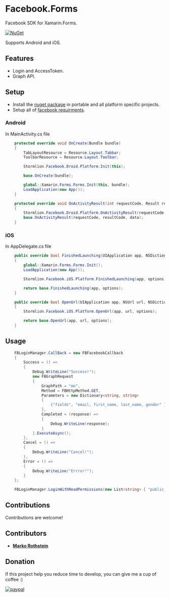# Facebook.Forms

Facebook SDK for Xamarin.Forms.

[![NuGet](https://img.shields.io/nuget/v/Stormlion.Facebook.Forms.svg)](https://www.nuget.org/packages/Stormlion.Facebook.Forms/)

Supports Android and iOS.

## Features

* Login and AccessToken.
* Graph API.

## Setup

* Install the [nuget package](https://www.nuget.org/packages/Stormlion.Facebook.Forms/) in portable and all platform specific projects.
* Setup all of [facebook requirments](https://developers.facebook.com/).

### Android

In MainActivity.cs file

```cs
    protected override void OnCreate(Bundle bundle)
    {
        TabLayoutResource = Resource.Layout.Tabbar;
        ToolbarResource = Resource.Layout.Toolbar;

        Stormlion.Facebook.Droid.Platform.Init(this);

        base.OnCreate(bundle);

        global::Xamarin.Forms.Forms.Init(this, bundle);
        LoadApplication(new App());
    }

    protected override void OnActivityResult(int requestCode, Result resultCode, Intent data)
    {
        Stormlion.Facebook.Droid.Platform.OnActivityResult(requestCode, resultCode, data);
        base.OnActivityResult(requestCode, resultCode, data);
    }
```

### iOS

In AppDelegate.cs file

```cs
    public override bool FinishedLaunching(UIApplication app, NSDictionary options)
    {
        global::Xamarin.Forms.Forms.Init();
        LoadApplication(new App());

        Stormlion.Facebook.iOS.Platform.FinishedLaunching(app, options);

        return base.FinishedLaunching(app, options);
    }

    public override bool OpenUrl(UIApplication app, NSUrl url, NSDictionary options)
    {
        Stormlion.Facebook.iOS.Platform.OpenUrl(app, url, options);

        return base.OpenUrl(app, url, options);
    }
```
## Usage

```cs
    FBLoginManager.CallBack = new FBFacebookCallback
    {
        Success = () =>
        {
            Debug.WriteLine("Success!");
            new FBGraphRequest
            {
                GraphPath = "me",
                Method = FBHttpMethod.GET,
                Parameters = new Dictionary<string, string>
                {
                    {"fields", "email, first_name, last_name, gender" }
                },
                Completed = (response) =>
                {
                    Debug.WriteLine(response);
                }
            }.ExecuteAsync();
        },
        Cancel = () =>
        {
            Debug.WriteLine("Cancel!");
        },
        Error = () =>
        {
            Debug.WriteLine("Errror!");
        }
    };

    FBLoginManager.LoginWithReadPermissions(new List<string> { "public_profile" });

```

## Contributions
Contributions are welcome!

## Contributors
* **[Marko Rothstein](https://www.facebook.com/profile.php?id=100014026622428)**

## Donation
If this project help you reduce time to develop, you can give me a cup of coffee :)

[![paypal](https://www.paypalobjects.com/en_US/i/btn/btn_donateCC_LG.gif)](https://www.paypal.com/cgi-bin/webscr?cmd=_donations&business=stormlion227@gmail.com&item_name=Donate+to+free+developer)
